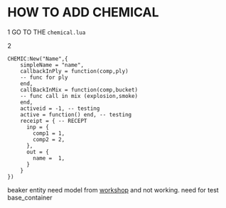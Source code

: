 # HOW TO ADD CHEMICAL

1 GO TO THE `chemical.lua`

2 
```
CHEMIC:New("Name",{
    simpleName = "name",
    callbackInPly = function(comp,ply)
    -- func for ply
    end,
    callBackInMix = function(comp,bucket)
    -- func call in mix (explosion,smoke)
    end,
    activeid = -1, -- testing
    active = function() end, -- testing
    receipt = { -- RECEPT
      inp = {
        comp1 = 1,
        comp2 = 2,
      },
      out = {
        name =  1,
      }
    }
})
```

beaker entity need model from [workshop](https://steamcommunity.com/sharedfiles/filedetails/?id=436256590) and not working. need for test base_container

